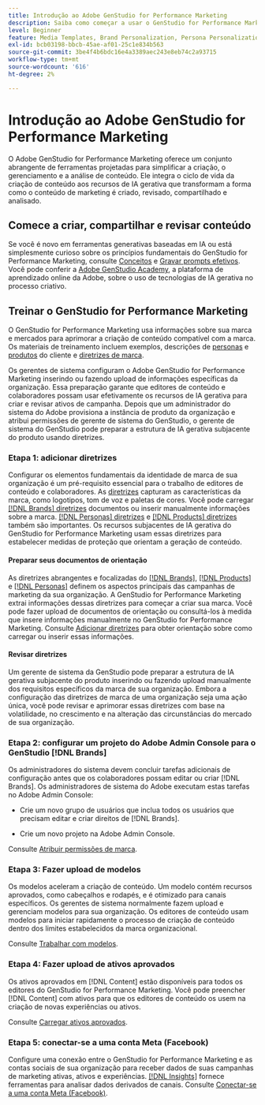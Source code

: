 ```yaml
---
title: Introdução ao Adobe GenStudio for Performance Marketing
description: Saiba como começar a usar o GenStudio for Performance Marketing para gerar um novo conteúdo de marketing alinhado à marca.
level: Beginner
feature: Media Templates, Brand Personalization, Persona Personalization, Product Personalization, Generative AI
exl-id: bcb03198-bbcb-45ae-af01-25c1e834b563
source-git-commit: 3be4f4b6bdc16e4a3389aec243e8eb74c2a93715
workflow-type: tm+mt
source-wordcount: '616'
ht-degree: 2%

---
```


# Introdução ao Adobe GenStudio for Performance Marketing

O Adobe GenStudio for Performance Marketing oferece um conjunto abrangente de ferramentas projetadas para simplificar a criação, o gerenciamento e a análise de conteúdo. Ele integra o ciclo de vida da criação de conteúdo aos recursos de IA gerativa que transformam a forma como o conteúdo de marketing é criado, revisado, compartilhado e analisado.

## Comece a criar, compartilhar e revisar conteúdo

Se você é novo em ferramentas generativas baseadas em IA ou está simplesmente curioso sobre os princípios fundamentais do GenStudio for Performance Marketing, consulte [Conceitos](concepts.md) e [Gravar prompts efetivos](effective-prompts.md). Você pode conferir a [Adobe GenStudio Academy](https://learningmanager.adobe.com/genstudioacademy), a plataforma de aprendizado online da Adobe, sobre o uso de tecnologias de IA gerativa no processo criativo.

## Treinar o GenStudio for Performance Marketing

O GenStudio for Performance Marketing usa informações sobre sua marca e mercados para aprimorar a criação de conteúdo compatível com a marca. Os materiais de treinamento incluem exemplos, descrições de [personas](/help/user-guide/guidelines/personas.md) e [produtos](/help/user-guide/guidelines/products.md) do cliente e [diretrizes de marca](/help/user-guide/guidelines/overview.md).

Os gerentes de sistema configuram o Adobe GenStudio for Performance Marketing inserindo ou fazendo upload de informações específicas da organização. Essa preparação garante que editores de conteúdo e colaboradores possam usar efetivamente os recursos de IA gerativa para criar e revisar ativos de campanha. Depois que um administrador do sistema do Adobe provisiona a instância de produto da organização e atribui permissões de gerente de sistema do GenStudio, o gerente de sistema do GenStudio pode preparar a estrutura de IA gerativa subjacente do produto usando diretrizes.

### Etapa 1: adicionar diretrizes

Configurar os elementos fundamentais da identidade de marca de sua organização é um pré-requisito essencial para o trabalho de editores de conteúdo e colaboradores. As [diretrizes](./guidelines/overview.md) capturam as características da marca, como logotipos, tom de voz e paletas de cores. Você pode carregar [[!DNL Brands] diretrizes](./guidelines/brands.md) documentos ou inserir manualmente informações sobre a marca. [[!DNL Personas] diretrizes](./guidelines/personas.md) e [[!DNL Products] diretrizes](./guidelines/products.md) também são importantes. Os recursos subjacentes de IA gerativa do GenStudio for Performance Marketing usam essas diretrizes para estabelecer medidas de proteção que orientam a geração de conteúdo.

#### Preparar seus documentos de orientação

As diretrizes abrangentes e focalizadas do [[!DNL Brands]](./guidelines/brands.md), [[!DNL Products]](./guidelines/products.md) e [[!DNL Personas]](./guidelines/personas.md) definem os aspectos principais das campanhas de marketing da sua organização. A GenStudio for Performance Marketing extrai informações dessas diretrizes para começar a criar sua marca. Você pode fazer upload de documentos de orientação ou consultá-los à medida que insere informações manualmente no GenStudio for Performance Marketing. Consulte [Adicionar diretrizes](./guidelines/overview.md) para obter orientação sobre como carregar ou inserir essas informações.

#### Revisar diretrizes

Um gerente de sistema da GenStudio pode preparar a estrutura de IA gerativa subjacente do produto inserindo ou fazendo upload manualmente dos requisitos específicos da marca de sua organização. Embora a configuração das diretrizes de marca de uma organização seja uma ação única, você pode revisar e aprimorar essas diretrizes com base na volatilidade, no crescimento e na alteração das circunstâncias do mercado de sua organização.

### Etapa 2: configurar um projeto do Adobe Admin Console para o GenStudio [!DNL Brands]

Os administradores do sistema devem concluir tarefas adicionais de configuração antes que os colaboradores possam editar ou criar [!DNL Brands]. Os administradores de sistema do Adobe executam estas tarefas no Adobe Admin Console:

* Crie um novo grupo de usuários que inclua todos os usuários que precisam editar e criar direitos de [!DNL Brands].

* Crie um novo projeto na Adobe Admin Console.

Consulte [Atribuir permissões de marca](configure-brand-permissions.md).

### Etapa 3: Fazer upload de modelos

Os modelos aceleram a criação de conteúdo. Um modelo contém recursos aprovados, como cabeçalhos e rodapés, e é otimizado para canais específicos. Os gerentes de sistema normalmente fazem upload e gerenciam modelos para sua organização. Os editores de conteúdo usam modelos para iniciar rapidamente o processo de criação de conteúdo dentro dos limites estabelecidos da marca organizacional.

Consulte [Trabalhar com modelos](./content/use-templates.md).

### Etapa 4: Fazer upload de ativos aprovados

Os ativos aprovados em [!DNL Content] estão disponíveis para todos os editores do GenStudio for Performance Marketing. Você pode preencher [!DNL Content] com ativos para que os editores de conteúdo os usem na criação de novas experiências ou ativos.

Consulte [Carregar ativos aprovados](./content/manage-assets.md).

### Etapa 5: conectar-se a uma conta Meta (Facebook)

Configure uma conexão entre o GenStudio for Performance Marketing e as contas sociais de sua organização para receber dados de suas campanhas de marketing ativas, ativos e experiências. [[!DNL Insights]](./insights/overview.md) fornece ferramentas para analisar dados derivados de canais. Consulte [Conectar-se a uma conta Meta (Facebook)](./insights/connect-channel.md#meta-ads-connect).
